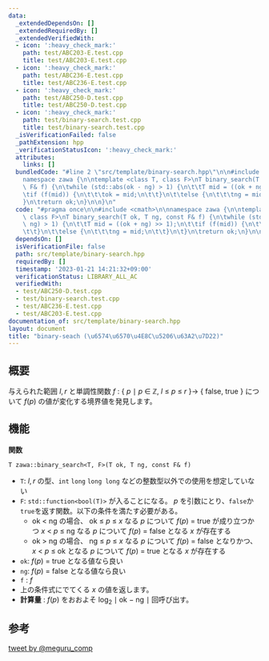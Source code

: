 ```yaml
---
data:
  _extendedDependsOn: []
  _extendedRequiredBy: []
  _extendedVerifiedWith:
  - icon: ':heavy_check_mark:'
    path: test/ABC203-E.test.cpp
    title: test/ABC203-E.test.cpp
  - icon: ':heavy_check_mark:'
    path: test/ABC236-E.test.cpp
    title: test/ABC236-E.test.cpp
  - icon: ':heavy_check_mark:'
    path: test/ABC250-D.test.cpp
    title: test/ABC250-D.test.cpp
  - icon: ':heavy_check_mark:'
    path: test/binary-search.test.cpp
    title: test/binary-search.test.cpp
  _isVerificationFailed: false
  _pathExtension: hpp
  _verificationStatusIcon: ':heavy_check_mark:'
  attributes:
    links: []
  bundledCode: "#line 2 \"src/template/binary-search.hpp\"\n\n#include <cmath>\n\n\
    namespace zawa {\n\ntemplate <class T, class F>\nT binary_search(T ok, T ng, const\
    \ F& f) {\n\twhile (std::abs(ok - ng) > 1) {\n\t\tT mid = ((ok + ng) >> 1);\n\t\
    \tif (f(mid)) {\n\t\t\tok = mid;\n\t\t}\n\t\telse {\n\t\t\tng = mid;\n\t\t}\n\t\
    }\n\treturn ok;\n}\n\n}\n"
  code: "#pragma once\n\n#include <cmath>\n\nnamespace zawa {\n\ntemplate <class T,\
    \ class F>\nT binary_search(T ok, T ng, const F& f) {\n\twhile (std::abs(ok -\
    \ ng) > 1) {\n\t\tT mid = ((ok + ng) >> 1);\n\t\tif (f(mid)) {\n\t\t\tok = mid;\n\
    \t\t}\n\t\telse {\n\t\t\tng = mid;\n\t\t}\n\t}\n\treturn ok;\n}\n\n}\n"
  dependsOn: []
  isVerificationFile: false
  path: src/template/binary-search.hpp
  requiredBy: []
  timestamp: '2023-01-21 14:21:32+09:00'
  verificationStatus: LIBRARY_ALL_AC
  verifiedWith:
  - test/ABC250-D.test.cpp
  - test/binary-search.test.cpp
  - test/ABC236-E.test.cpp
  - test/ABC203-E.test.cpp
documentation_of: src/template/binary-search.hpp
layout: document
title: "binary-seach (\u6574\u6570\u4E8C\u5206\u63A2\u7D22)"
---
```


## 概要

与えられた範囲 $l, r$ と単調性関数 $f\ :\ \{\ p\ \mid\ p\ \in\ \mathbb{Z},\ l\ \le\ p\ \le\ r\ \} \rightarrow\ \{\ \text{false},\ \text{true}\ \}$ について $f(p)$ の値が変化する境界値を発見します。


## 機能

**関数**

`T zawa::binary_search<T, F>(T ok, T ng, const F& f)`
- `T`: $l, r$ の型、`int` `long` `long long` などの整数型以外での使用を想定していない
- `F`: `std::function<bool(T)>` が入ることになる。 $p$ を引数にとり、`false`か`true`を返す関数。以下の条件を満たす必要がある。
	- $\text{ok}\ <\ \text{ng}$ の場合、 $\text{ok}\ \le\ p\ \le\ x$ なる $p$ について $f(p)\ =\ \text{true}$ が成り立つかつ $x\ <\ p\ \le\ \text{ng}$ なる $p$ について $f(p)\ =\ \text{false}$ となる $x$ が存在する
	- $\text{ok}\ >\ \text{ng}$ の場合、 $\text{ng}\ \le\ p\ \le\ x$ なる $p$ について $f(p)\ =\ \text{false}$ となりかつ、 $x\ <\ p\ \le\ \text{ok}$ となる $p$ について $f(p)\ =\ \text{true}$ となる $x$ が存在する
- `ok`: $f(p)\ =\ \text{true}$ となる値なら良い
- `ng`: $f(p)\ =\ \text{false}$ となる値なら良い
- `f` : $f$
- 上の条件式にでてくる $x$ の値を返します。
- **計算量** : $f(p)$ をおおよそ $\log_2 \mid \text{ok}\ -\ \text{ng}\ \mid$ 回呼び出す。

## 参考

[tweet by @meguru_comp](https://twitter.com/meguru_comp/status/697008509376835584)

